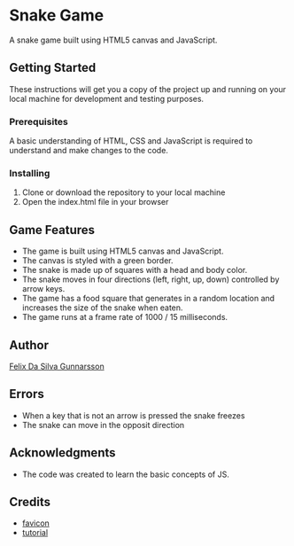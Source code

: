 # Snake Game

A snake game built using HTML5 canvas and JavaScript.

## Getting Started

These instructions will get you a copy of the project up and running on your local machine for development and testing purposes.

### Prerequisites

A basic understanding of HTML, CSS and JavaScript is required to understand and make changes to the code.

### Installing

1. Clone or download the repository to your local machine
2. Open the index.html file in your browser

## Game Features

- The game is built using HTML5 canvas and JavaScript.
- The canvas is styled with a green border.
- The snake is made up of squares with a head and body color.
- The snake moves in four directions (left, right, up, down) controlled by arrow keys.
- The game has a food square that generates in a random location and increases the size of the snake when eaten.
- The game runs at a frame rate of 1000 / 15 milliseconds.

## Author

[Felix Da Silva Gunnarsson](https://www.linkedin.com/in/felix-gunnarsson-9352501a4/)

## Errors
- When a key that is not an arrow is pressed the snake freezes
- The snake can move in the opposit direction

## Acknowledgments

- The code was created to learn the basic concepts of JS.

## Credits

- [favicon](https://www.favicon.cc/?action=icon&file_id=105978)
- [tutorial](https://www.youtube.com/watch?v=8mRY70ot_n4&t=307s)